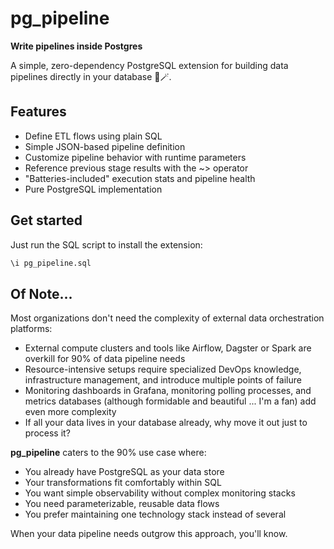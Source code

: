 # pg_pipeline
**Write pipelines inside Postgres**

A simple, zero-dependency PostgreSQL extension for building data pipelines directly in your database 🐘🪄.

## Features
- Define ETL flows using plain SQL
- Simple JSON-based pipeline definition
- Customize pipeline behavior with runtime parameters
- Reference previous stage results with the ~> operator
- "Batteries-included" execution stats and pipeline health
- Pure PostgreSQL implementation

## Get started
Just run the SQL script to install the extension:
```sql
\i pg_pipeline.sql
```

## Of Note...
Most organizations don't need the complexity of external data orchestration platforms:

- External compute clusters and tools like Airflow, Dagster or Spark are overkill for 90% of data pipeline needs
- Resource-intensive setups require specialized DevOps knowledge, infrastructure management, and introduce multiple points of failure
- Monitoring dashboards in Grafana, monitoring polling processes, and metrics databases (although formidable and beautiful ... I'm a fan) add even more complexity
- If all your data lives in your database already, why move it out just to process it?

**pg_pipeline** caters to the 90% use case where:

- You already have PostgreSQL as your data store
- Your transformations fit comfortably within SQL
- You want simple observability without complex monitoring stacks
- You need parameterizable, reusable data flows
- You prefer maintaining one technology stack instead of several

When your data pipeline needs outgrow this approach, you'll know.
